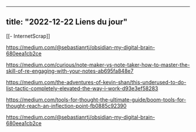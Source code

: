 
---
title: "2022-12-22 Liens du jour"
---
[[- InternetScrap]]

https://medium.com/@sebastianrtj/obsidian-my-digital-brain-680eea1cb2ce

https://medium.com/curious/note-maker-vs-note-taker-how-to-master-the-skill-of-re-engaging-with-your-notes-ab695fa848e7

https://medium.com/the-adventures-of-kevin-shan/this-underused-to-do-list-tactic-completely-elevated-the-way-i-work-d93e3ef58283

https://medium.com/tools-for-thought-the-ultimate-guide/boom-tools-for-thought-reach-an-inflection-point-fb0885c92390

https://medium.com/@sebastianrtj/obsidian-my-digital-brain-680eea1cb2ce